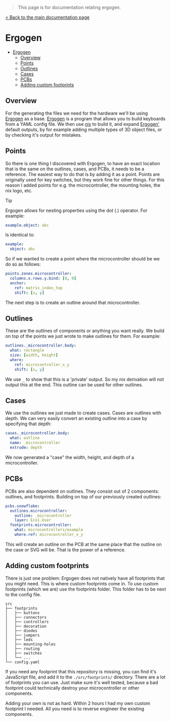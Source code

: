 > This page is for documentation relating ergogen.

[< Back to the main documentation page](../README.md)

# Ergogen

- [Ergogen](#ergogen)
  - [Overview](#overview)
  - [Points](#points)
  - [Outlines](#outlines)
  - [Cases](#cases)
  - [PCBs](#pcbs)
  - [Adding custom footprints](#adding-custom-footprints)

## Overview

For the generating the files we need for the hardware we'll be using [Ergogen](https://github.com/ergogen/ergogen) as a base. [Ergogen](https://github.com/ergogen/ergogen) is a program that allows you to build keyboards from a YAML config file. We then use [nix](https://nixos.org) to build it, and expand [Ergogen'](https://github.com/ergogen/ergogen) default outputs, by for example adding multiple types of 3D object files, or by checking it's output for mistakes.

## Points

So there is one thing I discovered with Ergogen, to have an exact location that is the same on the outlines, cases, and PCBs, it needs to be a reference. The easiest way to do that is by adding it as a point. Points are originally used for key switches, but they work fine for other things. For this reason I added points for e.g. the microcontroller, the mounting holes, the nix logo, etc.

> [!TIP]
> Ergogen allows for nesting properties using the dot (.) operator. For example:
>
> ```Yaml
> example.object: abc
> ```
>
> Is identical to:
>
> ```Yaml
> example:
>   object: abc
> ```

So if we wanted to create a point where the microcontroller should be we do so as follows:

```Yaml
points.zones.microcontroller:
  columns.x.rows.y.bind: [0, 0]
  anchor:
    ref: matrix_index_top
    shift: [x, y]
```

The next step is to create an outline around that microcontroller.

## Outlines

These are the outlines of components or anything you want really. We build on top of the points we just wrote to make outlines for them. For example:

```Yaml
outlines._microcontroller.body:
  what: rectangle
  size: [width, height]
  where:
    ref: microcontroller_x_y
    shift: [x, y]
```

We use `_` to show that this is a 'private' output. So my nix derivation will not output this at the end. This outline can be used for other outlines.

## Cases

We use the outlines we just made to create cases. Cases are outlines with depth. We can very easily convert an existing outline into a case by specifying that depth:

```Yaml
cases._microcontroller.body:
  what: outline
  name: _microcontroller
  extrude: depth
```

We now generated a "case" the width, height, and depth of a microcontroller.

## PCBs

PCBs are also dependent on outlines. They consist out of 2 components: outlines, and footprints. Building on top of our previously created outlines:

```Yaml
pcbs.snowflake:
  outlines.microcontroller:
    outline: _microcontroller
    layer: Eco1.User
  footprints.microcontroller:
    what: microcontrollers/example
    where.ref: microcontroller_x_y
```

This will create an outline on the PCB at the same place that the outline on the case or SVG will be. That is the power of a reference.

## Adding custom footprints

There is just one problem: Ergogen does not natively have all footprints that you might need. This is where custom footprints come in. To use custom footprints (which we are) use the footprints folder. This folder has to be next to the config file.

```Txt
src
├── footprints
│   ├── buttons
│   ├── connectors
│   ├── controllers
│   ├── decoration
│   ├── diodes
│   ├── jumpers
│   ├── leds
│   ├── mounting-holes
│   ├── routing
│   ├── switches
│   └── ...
└── config.yaml
```

If you need any footprint that this repository is missing, you can find it's JavaScript file, and add it to the `./src/footprints/` directory. There are a lot of footprints you can use. Just make sure it's well tested, because a bad footprint could technically destroy your microcontroller or other components.

Adding your own is not as hard. Within 2 hours I had my own custom footprint I needed. All you need is to reverse engineer the existing components.
